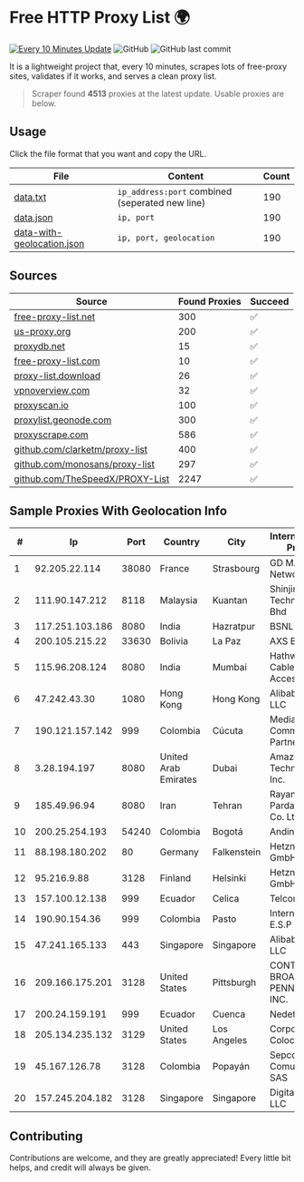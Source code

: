 
# Free HTTP Proxy List 🌍

[![Every 10 Minutes Update](https://github.com/mertguvencli/http-proxy-list/actions/workflows/main.yml/badge.svg?branch=main)](https://github.com/mertguvencli/http-proxy-list/actions/workflows/main.yml)
![GitHub](https://img.shields.io/github/license/mertguvencli/http-proxy-list)
![GitHub last commit](https://img.shields.io/github/last-commit/mertguvencli/http-proxy-list)

It is a lightweight project that, every 10 minutes, scrapes lots of free-proxy sites, validates if it works, and serves a clean proxy list.


> Scraper found **4513** proxies at the latest update. Usable proxies are below.

## Usage

Click the file format that you want and copy the URL.


|File|Content|Count|
|----|-------|-----|
|[data.txt](https://raw.githubusercontent.com/mertguvencli/http-proxy-list/main/proxy-list/data.txt)|`ip_address:port` combined (seperated new line)|190|
|[data.json](https://raw.githubusercontent.com/mertguvencli/http-proxy-list/main/proxy-list/data.json)|`ip, port`|190|
|[data-with-geolocation.json](https://raw.githubusercontent.com/mertguvencli/http-proxy-list/main/proxy-list/data-with-geolocation.json)|`ip, port, geolocation`|190|

## Sources

|Source|Found Proxies|Succeed|
|------|-------------|-------|
|[free-proxy-list.net](https://free-proxy-list.net)|300|✅|
|[us-proxy.org](https://www.us-proxy.org)|200|✅|
|[proxydb.net](http://proxydb.net)|15|✅|
|[free-proxy-list.com](https://free-proxy-list.com/?page=&port=&type%5B%5D=http&type%5B%5D=https&up_time=0&search=Search)|10|✅|
|[proxy-list.download](https://www.proxy-list.download/HTTP)|26|✅|
|[vpnoverview.com](https://vpnoverview.com/privacy/anonymous-browsing/free-proxy-servers)|32|✅|
|[proxyscan.io](https://www.proxyscan.io)|100|✅|
|[proxylist.geonode.com](https://proxylist.geonode.com/api/proxy-list?limit=300&page=1&sort_by=lastChecked&sort_type=desc&protocols=http,https)|300|✅|
|[proxyscrape.com](https://api.proxyscrape.com/v2/?request=displayproxies&protocol=http&timeout=10000&country=all&ssl=all&anonymity=all)|586|✅|
|[github.com/clarketm/proxy-list](https://raw.githubusercontent.com/clarketm/proxy-list/master/proxy-list-raw.txt)|400|✅|
|[github.com/monosans/proxy-list](https://raw.githubusercontent.com/monosans/proxy-list/main/proxies/http.txt)|297|✅|
|[github.com/TheSpeedX/PROXY-List](https://raw.githubusercontent.com/TheSpeedX/PROXY-List/master/http.txt)|2247|✅|


## Sample Proxies With Geolocation Info

|#|Ip|Port|Country|City|Internet Service Provider|
|-|--|----|-------|----|-------------------------|
|1|92.205.22.114|38080|France|Strasbourg|GD MASS Network|
|2|111.90.147.212|8118|Malaysia|Kuantan|Shinjiru Technology Sdn Bhd|
|3|117.251.103.186|8080|India|Hazratpur|BSNL Internet|
|4|200.105.215.22|33630|Bolivia|La Paz|AXS Bolivia S. A.|
|5|115.96.208.124|8080|India|Mumbai|Hathway IP over Cable Internet Access|
|6|47.242.43.30|1080|Hong Kong|Hong Kong|Alibaba.com LLC|
|7|190.121.157.142|999|Colombia|Cúcuta|Media Commerce Partners S.A|
|8|3.28.194.197|8080|United Arab Emirates|Dubai|Amazon Technologies Inc.|
|9|185.49.96.94|8080|Iran|Tehran|Rayaneh Pardazan Baran Co. Ltd.|
|10|200.25.254.193|54240|Colombia|Bogotá|Andinet ON Line|
|11|88.198.180.202|80|Germany|Falkenstein|Hetzner Online GmbH|
|12|95.216.9.88|3128|Finland|Helsinki|Hetzner Online GmbH|
|13|157.100.12.138|999|Ecuador|Celica|Telconet S.A|
|14|190.90.154.36|999|Colombia|Pasto|Internexa S.a. E.S.P|
|15|47.241.165.133|443|Singapore|Singapore|Alibaba.com LLC|
|16|209.166.175.201|3128|United States|Pittsburgh|CONTINENTAL BROADBAND PENNSYLVANIA, INC.|
|17|200.24.159.191|999|Ecuador|Cuenca|Nedetel S.A.|
|18|205.134.235.132|3129|United States|Los Angeles|Corporate Colocation Inc|
|19|45.167.126.78|3128|Colombia|Popayán|Sepcom Comunicaciones SAS|
|20|157.245.204.182|3128|Singapore|Singapore|DigitalOcean, LLC|



## Contributing

Contributions are welcome, and they are greatly appreciated! Every
little bit helps, and credit will always be given.

